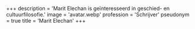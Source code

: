 +++
description = 'Marit Elechan is geïnteresseerd  in geschied- en cultuurfilosofie.'
image = 'avatar.webp'
profession = 'Schrijver'
pseudonym = true
title = 'Marit Elechan'
+++
